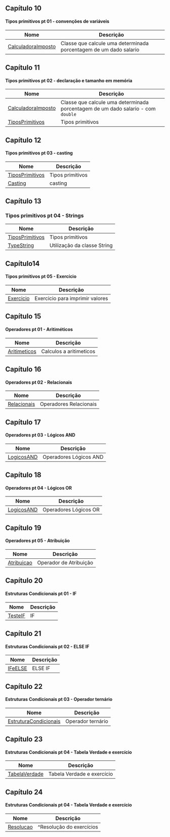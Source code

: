 

## Capítulo 10
#### Tipos primitivos pt 01 - convenções de variáveis

| Nome | Descrição |
| ------ | ------ |
|[CalculadoraImposto]()| Classe que calcule uma determinada porcentagem de um dado salario |

## Capítulo 11
#### Tipos primitivos pt 02 - declaração e tamanho em memória


| Nome | Descrição |
| ------ | ------ |
|[CalculadoraImposto]()| Classe que calcule uma determinada porcentagem de um dado salario - com `double` |
|[TiposPrimitivos]()| Tipos primitivos |

## Capítulo 12
#### Tipos primitivos pt 03 - casting

| Nome | Descrição |
| ------ | ------ |
|[TiposPrimitivos]()| Tipos primitivos |
|[Casting]()| casting |

## Capítulo 13
### Tipos primitivos pt 04 - Strings

| Nome | Descrição |
| ------ | ------ |
|[TiposPrimitivos]()| Tipos primitivos |
|[TypeString]()| Utilização da classe String |


## Capítulo14 
#### Tipos primitivos pt 05 - Exercício


| Nome | Descrição |
| ------ | ------ |
|[Exercicio]()| Exercicio para imprimir valores |


## Capítulo 15
#### Operadores pt 01 - Aritiméticos


| Nome | Descrição |
| ------ | ------ |
|[Aritimeticos]()| Calculos a aritimeticos |


## Capítulo 16
#### Operadores pt 02 - Relacionais

| Nome | Descrição |
| ------ | ------ |
|[Relacionais]()| Operadores Relacionais |


## Capítulo 17
#### Operadores pt 03 - Lógicos AND

| Nome | Descrição |
| ------ | ------ |
|[LogicosAND ]()| Operadores Lógicos AND|


## Capítulo 18
#### Operadores pt 04 - Lógicos OR

| Nome | Descrição |
| ------ | ------ |
|[LogicosAND ]()| Operadores Lógicos OR|


## Capítulo 19
#### Operadores pt 05 - Atribuição

| Nome | Descrição |
| ------ | ------ |
|[Atribuicao ]()| Operador de Atribuição |


## Capítulo 20
#### Estruturas Condicionais pt 01 - IF

| Nome | Descrição |
| ------ | ------ |
|[TesteIF]()| IF |

## Capítulo 21
#### Estruturas Condicionais pt 02 - ELSE IF

| Nome | Descrição |
| ------ | ------ |
|[IFeELSE]()| ELSE IF |

## Capítulo 22
#### Estruturas Condicionais pt 03 - Operador ternário

| Nome | Descrição |
| ------ | ------ |
|[EstruturaCondicionais]()| Operador ternário |

## Capítulo 23
#### Estruturas Condicionais pt 04 - Tabela Verdade e exercício

| Nome | Descrição |
| ------ | ------ |
|[TabelaVerdade]()|  Tabela Verdade e exercício |

## Capítulo 24
#### Estruturas Condicionais pt 04 - Tabela Verdade e exercício

| Nome | Descrição |
| ------ | ------ |
|[Resolucao]()| ^Resolução do exercícios |